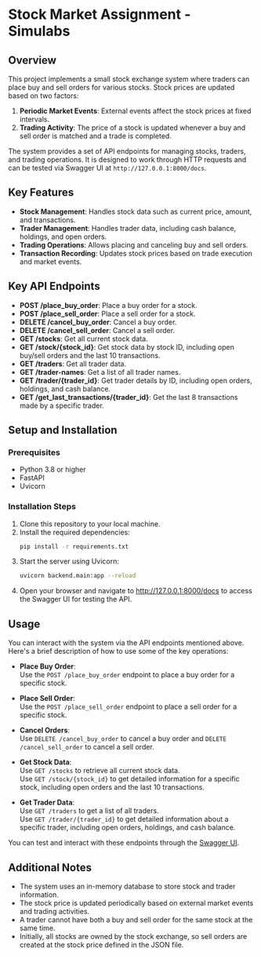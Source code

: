 # Stock Market Assignment - Simulabs

## Overview

This project implements a small stock exchange system where traders can place buy and sell orders for various stocks. Stock prices are updated based on two factors:

1. **Periodic Market Events**: External events affect the stock prices at fixed intervals.
2. **Trading Activity**: The price of a stock is updated whenever a buy and sell order is matched and a trade is completed.

The system provides a set of API endpoints for managing stocks, traders, and trading operations. It is designed to work through HTTP requests and can be tested via Swagger UI at `http://127.0.0.1:8000/docs`.

## Key Features

- **Stock Management**: Handles stock data such as current price, amount, and transactions.
- **Trader Management**: Handles trader data, including cash balance, holdings, and open orders.
- **Trading Operations**: Allows placing and canceling buy and sell orders.
- **Transaction Recording**: Updates stock prices based on trade execution and market events.

## Key API Endpoints

- **POST /place_buy_order**: Place a buy order for a stock.
- **POST /place_sell_order**: Place a sell order for a stock.
- **DELETE /cancel_buy_order**: Cancel a buy order.
- **DELETE /cancel_sell_order**: Cancel a sell order.
- **GET /stocks**: Get all current stock data.
- **GET /stock/{stock_id}**: Get stock data by stock ID, including open buy/sell orders and the last 10 transactions.
- **GET /traders**: Get all trader data.
- **GET /trader-names**: Get a list of all trader names.
- **GET /trader/{trader_id}**: Get trader details by ID, including open orders, holdings, and cash balance.
- **GET /get_last_transactions/{trader_id}**: Get the last 8 transactions made by a specific trader.

## Setup and Installation

### Prerequisites

- Python 3.8 or higher
- FastAPI
- Uvicorn

### Installation Steps

1. Clone this repository to your local machine.
2. Install the required dependencies:
   ```bash
   pip install -r requirements.txt
   ```
3. Start the server using Uvicorn:
   ```bash
   uvicorn backend.main:app --reload
   ```
4. Open your browser and navigate to http://127.0.0.1:8000/docs to access the Swagger UI for testing the API.

## Usage

You can interact with the system via the API endpoints mentioned above. Here's a brief description of how to use some of the key operations:

- **Place Buy Order**:  
  Use the `POST /place_buy_order` endpoint to place a buy order for a specific stock.

- **Place Sell Order**:  
  Use the `POST /place_sell_order` endpoint to place a sell order for a specific stock.

- **Cancel Orders**:  
  Use `DELETE /cancel_buy_order` to cancel a buy order and `DELETE /cancel_sell_order` to cancel a sell order.

- **Get Stock Data**:  
  Use `GET /stocks` to retrieve all current stock data.  
  Use `GET /stock/{stock_id}` to get detailed information for a specific stock, including open orders and the last 10 transactions.

- **Get Trader Data**:  
  Use `GET /traders` to get a list of all traders.  
  Use `GET /trader/{trader_id}` to get detailed information about a specific trader, including open orders, holdings, and cash balance.

You can test and interact with these endpoints through the [Swagger UI](http://127.0.0.1:8000/docs).

## Additional Notes

- The system uses an in-memory database to store stock and trader information.
- The stock price is updated periodically based on external market events and trading activities.
- A trader cannot have both a buy and sell order for the same stock at the same time.
- Initially, all stocks are owned by the stock exchange, so sell orders are created at the stock price defined in the JSON file.
